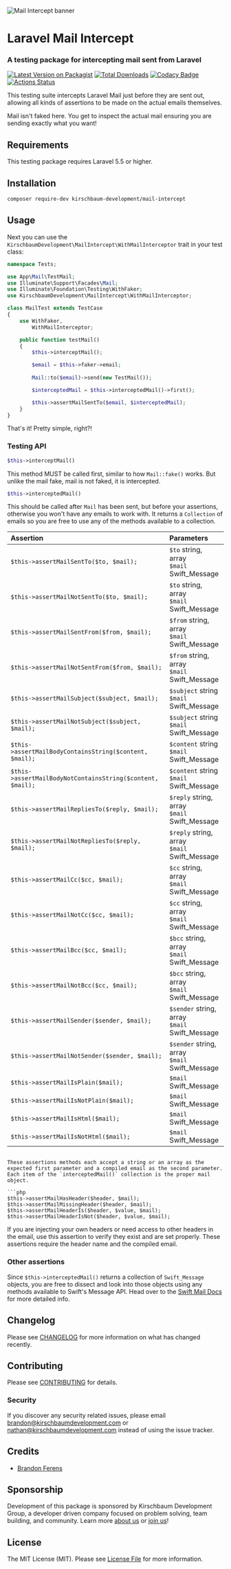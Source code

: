 ![Mail Intercept banner](https://raw.githubusercontent.com/kirschbaum-development/mail-intercept/master/screenshots/banner.png)

# Laravel Mail Intercept
### A testing package for intercepting mail sent from Laravel

[![Latest Version on Packagist](https://img.shields.io/packagist/v/kirschbaum-development/mail-intercept.svg)](https://packagist.org/packages/kirschbaum-development/mail-intercept)
[![Total Downloads](https://img.shields.io/packagist/dt/kirschbaum-development/mail-intercept.svg)](https://packagist.org/packages/kirschbaum-development/mail-intercept)
[![Codacy Badge](https://api.codacy.com/project/badge/Grade/cc0749987c38426ebc8b0059c1171e27)](https://www.codacy.com/manual/Kirschbaum/mail-intercept?utm_source=github.com&amp;utm_medium=referral&amp;utm_content=kirschbaum-development/mail-intercept&amp;utm_campaign=Badge_Grade)
[![Actions Status](https://github.com/kirschbaum-development/mail-intercept/workflows/CI/badge.svg)](https://github.com/kirschbaum-development/mail-intercept/actions)

This testing suite intercepts Laravel Mail just before they are sent out, allowing all kinds of assertions to be made on the actual emails themselves.

Mail isn't faked here. You get to inspect the actual mail ensuring you are sending exactly what you want!

## Requirements

This testing package requires Laravel 5.5 or higher.

## Installation

```bash
composer require-dev kirschbaum-development/mail-intercept
```

## Usage

Next you can use the `KirschbaumDevelopment\MailIntercept\WithMailInterceptor` trait in your test class:

```php
namespace Tests;

use App\Mail\TestMail;
use Illuminate\Support\Facades\Mail;
use Illuminate\Foundation\Testing\WithFaker;
use KirschbaumDevelopment\MailIntercept\WithMailInterceptor;

class MailTest extends TestCase
{
    use WithFaker,
        WithMailInterceptor;

    public function testMail()
    {
        $this->interceptMail();

        $email = $this->faker->email;
        
        Mail::to($email)->send(new TestMail());

        $interceptedMail = $this->interceptedMail()->first();

        $this->assertMailSentTo($email, $interceptedMail);
    }
}
```

That's it! Pretty simple, right?!

### Testing API

```php
$this->interceptMail()
```

This method MUST be called first, similar to how `Mail::fake()` works. But unlike the mail fake, mail is not faked, it is intercepted. 

```php
$this->interceptedMail()
```

This should be called after `Mail` has been sent, but before your assertions, otherwise you won't have any emails to work with. It returns a `Collection` of emails so you are free to use any of the methods available to a collection.

| Assertion | Parameters |
|:--------- |:-----------|
|`$this->assertMailSentTo($to, $mail);`| `$to` string, array<br/>`$mail` Swift_Message |
|`$this->assertMailNotSentTo($to, $mail);`| `$to` string, array<br/>`$mail` Swift_Message |
|`$this->assertMailSentFrom($from, $mail);`| `$from` string, array<br/>`$mail` Swift_Message |
|`$this->assertMailNotSentFrom($from, $mail);`| `$from` string, array<br/>`$mail` Swift_Message |
|`$this->assertMailSubject($subject, $mail);`| `$subject` string<br/>`$mail` Swift_Message |
|`$this->assertMailNotSubject($subject, $mail);`| `$subject` string<br/>`$mail` Swift_Message |
|`$this->assertMailBodyContainsString($content, $mail);`| `$content` string<br/>`$mail` Swift_Message |
|`$this->assertMailBodyNotContainsString($content, $mail);`| `$content` string<br/>`$mail` Swift_Message |
|`$this->assertMailRepliesTo($reply, $mail);`| `$reply` string, array<br/>`$mail` Swift_Message |
|`$this->assertMailNotRepliesTo($reply, $mail);`| `$reply` string, array<br/>`$mail` Swift_Message |
|`$this->assertMailCc($cc, $mail);`| `$cc` string, array<br/>`$mail` Swift_Message |
|`$this->assertMailNotCc($cc, $mail);`| `$cc` string, array<br/>`$mail` Swift_Message |
|`$this->assertMailBcc($cc, $mail);`| `$bcc` string, array<br/>`$mail` Swift_Message |
|`$this->assertMailNotBcc($cc, $mail);`| `$bcc` string, array<br/>`$mail` Swift_Message |
|`$this->assertMailSender($sender, $mail);`| `$sender` string, array<br/>`$mail` Swift_Message |
|`$this->assertMailNotSender($sender, $mail);`| `$sender` string, array<br/>`$mail` Swift_Message |
|`$this->assertMailIsPlain($mail);`| `$mail` Swift_Message |
|`$this->assertMailIsNotPlain($mail);`| `$mail` Swift_Message |
|`$this->assertMailIsHtml($mail);`| `$mail` Swift_Message |
|`$this->assertMailIsNotHtml($mail);`| `$mail` Swift_Message |
```

These assertions methods each accept a string or an array as the expected first parameter and a compiled email as the second parameter. Each item of the `interceptedMail()` collection is the proper mail object.

```php
$this->assertMailHasHeader($header, $mail);
$this->assertMailMissingHeader($header, $mail);
$this->assertMailHeaderIs($header, $value, $mail);
$this->assertMailHeaderIsNot($header, $value, $mail);
```

If you are injecting your own headers or need access to other headers in the email, use this assertion to verify they exist and are set properly. These assertions require the header name and the compiled email.

### Other assertions

Since `$this->interceptedMail()` returns a collection of `Swift_Message` objects, you are free to dissect and look into those objects using any methods available to Swift's Message API. Head over to the [Swift Mail Docs](https://swiftmailer.symfony.com/docs/introduction.html) for more detailed info.

## Changelog

Please see [CHANGELOG](CHANGELOG.md) for more information on what has changed recently.

## Contributing

Please see [CONTRIBUTING](CONTRIBUTING.md) for details.

### Security

If you discover any security related issues, please email brandon@kirschbaumdevelopment.com or nathan@kirschbaumdevelopment.com instead of using the issue tracker.

## Credits

- [Brandon Ferens](https://github.com/brandonferens)

## Sponsorship

Development of this package is sponsored by Kirschbaum Development Group, a developer driven company focused on problem solving, team building, and community. Learn more [about us](https://kirschbaumdevelopment.com) or [join us](https://careers.kirschbaumdevelopment.com)!

## License

The MIT License (MIT). Please see [License File](LICENSE.md) for more information.
